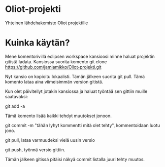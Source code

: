 # Oliot-projekti
Yhteinen lähdehakemisto Oliot projektille

# Kuinka käytän?
Mene komentorivillä eclipsen workspace kansioosi minne haluat projektin gitistä ladata. Kansiossa suorita komento git clone https://github.com/jamiamikko/Oliot-projekti.git

Nyt kansio on kopioitu lokaalisti. Tämän jälkeen suorita git pull. Tämä komento lataa aina viimeisimmän version gitistä.

Kun olet päivitellyt jotakin kansiossa ja haluat työntää sen gittiin muille saatavaksi:

git add -a

Tämä komento lisää kaikki tehdyt muutokset jonoon.

git commit -m "tähän lyhyt kommentti mitä olet tehty", kommentoidaan luotu jono.

git pull, lataa varmuudeksi vielä uusin versio

git push, työnnä versio gittiin.

Tämän jälkeen gitissä pitäisi näkyä commit listalla juuri tehty muutos.